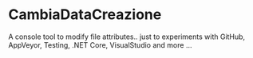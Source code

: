 # CambiaDataCreazione



A console tool to modify file attributes.. just to experiments with GitHub, AppVeyor, Testing, .NET Core, VisualStudio and more ...
